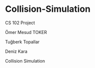 # Collision-Simulation
CS 102 Project

Ömer Mesud TOKER

Tuğberk Topallar

Deniz Kara

Collision Simulation 
